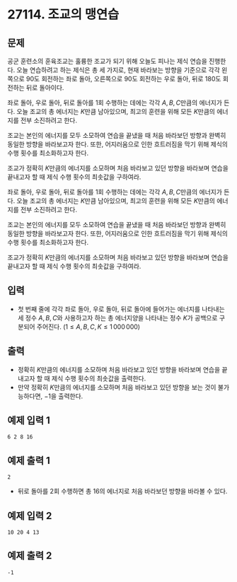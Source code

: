 # 27114. 조교의 맹연습

## 문제
공군 훈련소의 훈육조교는 훌륭한 조교가 되기 위해 오늘도 피나는 제식 연습을 진행한다. 오늘 연습하려고 하는 제식은 총 세 가지로, 현재 바라보는 방향을 기준으로 각각 왼쪽으로 
90도 회전하는 좌로 돌아, 오른쪽으로 
90도 회전하는 우로 돌아, 뒤로 
180도 회전하는 뒤로 돌아이다.

좌로 돌아, 우로 돌아, 뒤로 돌아를 
$1$회 수행하는 데에는 각각 
$A, B, C$만큼의 에너지가 든다. 오늘 조교의 총 에너지는 
$K$만큼 남아있으며, 최고의 훈련을 위해 모든 
$K$만큼의 에너지를 전부 소진하려고 한다.

조교는 본인의 에너지를 모두 소모하여 연습을 끝냈을 때 처음 바라보던 방향과 완벽히 동일한 방향을 바라보고자 한다. 또한, 어지러움으로 인한 흐트러짐을 막기 위해 제식의 수행 횟수를 최소화하고자 한다.

조교가 정확히 
$K$만큼의 에너지를 소모하며 처음 바라보고 있던 방향을 바라보며 연습을 끝내고자 할 때 제식 수행 횟수의 최솟값을 구하여라.

좌로 돌아, 우로 돌아, 뒤로 돌아를 $1$회 수행하는 데에는 각각 $A, B, C$만큼의 에너지가 든다. 오늘 조교의 총 에너지는 $K$만큼 남아있으며, 최고의 훈련을 위해 모든 $K$만큼의 에너지를 전부 소진하려고 한다.

조교는 본인의 에너지를 모두 소모하여 연습을 끝냈을 때 처음 바라보던 방향과 완벽히 동일한 방향을 바라보고자 한다. 또한, 어지러움으로 인한 흐트러짐을 막기 위해 제식의 수행 횟수를 최소화하고자 한다.

조교가 정확히 $K$만큼의 에너지를 소모하며 처음 바라보고 있던 방향을 바라보며 연습을 끝내고자 할 때 제식 수행 횟수의 최솟값을 구하여라.

## 입력
- 첫 번째 줄에 각각 좌로 돌아, 우로 돌아, 뒤로 돌아에 들어가는 에너지를 나타내는 세 정수 $A, B, C$와 사용하고자 하는 총 에너지양을 나타내는 정수 $K$가 공백으로 구분되어 주어진다. $(1\leq A,B,C,K\leq 1\,000\,000)$

## 출력
- 정확히 $K$만큼의 에너지를 소모하며 처음 바라보고 있던 방향을 바라보며 연습을 끝내고자 할 때 제식 수행 횟수의 최솟값을 출력한다.
- 만약 정확히 $K$만큼의 에너지를 소모하며 처음 바라보고 있던 방향을 보는 것이 불가능하다면, $-1$을 출력한다.

## 예제 입력 1 
```
6 2 8 16
```
## 예제 출력 1 
```
2
```
- 뒤로 돌아를 $2$회 수행하면 총 $16$의 에너지로 처음 바라보던 방향을 바라볼 수 있다.

## 예제 입력 2 
```
10 20 4 13
```
## 예제 출력 2 
```
-1
```